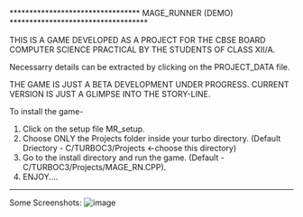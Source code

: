 ********************************* MAGE_RUNNER (DEMO) ***********************************

THIS IS A GAME DEVELOPED AS A PROJECT FOR THE CBSE BOARD COMPUTER SCIENCE
PRACTICAL BY THE STUDENTS OF CLASS XII/A.

Necessarry details can be extracted by clicking on the PROJECT_DATA file.

THE GAME IS JUST A BETA DEVELOPMENT UNDER PROGRESS.
CURRENT VERSION IS JUST A GLIMPSE INTO THE STORY-LINE.

To install the game-
1. Click on the setup file MR_setup.
2. Choose ONLY the Projects folder inside your turbo directory. 
  (Default Driectory - C/TURBOC3/Projects <-choose this directory)
3. Go to the install directory and run the game. 
  (Default - C/TURBOC3/Projects/MAGE_RN.CPP).
4. ENJOY....

*****************************************************************************************
Some Screenshots:
![image](https://github.com/user-attachments/assets/1e9004a3-490b-45dc-8ec1-8cc1ea399ba1)

